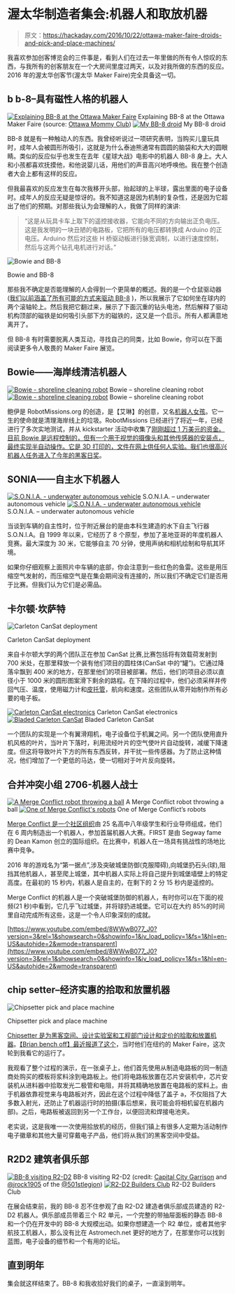 # 渥太华制造者集会:机器人和取放机器

> 原文：<https://hackaday.com/2016/10/22/ottawa-maker-faire-droids-and-pick-and-place-machines/>

我喜欢参加创客博览会的三件事是，看到人们在过去一年里做的所有令人惊叹的东西，与我所有的创客朋友在一个大房间里度过两天，以及对我所做的东西的反应。2016 年的渥太华创客节(渥太华 Maker Faire)完全具备这一切。

## b b-8–具有磁性人格的机器人

 [![Explaining BB-8 at the Ottawa Maker Faire](img/ed364d6f7051f6c20b7ca1750cc864ac.png "Explaining BB-8 at the Ottawa Maker Faire")](https://hackaday.com/2016/10/22/ottawa-maker-faire-droids-and-pick-and-place-machines/bb-8_at_makerfaire_ottawa_20161015/) Explaining BB-8 at the Ottawa Maker Faire (source: [Ottawa Mommy Club](http://ottawamommyclub.ca/)) [![My BB-8 droid](img/d63d8256760b9459e12c563b179d5d47.png "My BB-8 droid")](https://hackaday.com/2016/10/22/ottawa-maker-faire-droids-and-pick-and-place-machines/bb8_alone_couch_cr/) My BB-8 droid

BB-8 就是有一种触动人的东西。我曾经听说过一项研究表明，当购买儿童玩具时，成年人会被圆形所吸引，这就是为什么泰迪熊通常有圆圆的脑袋和大大的圆眼睛。类似的反应似乎也发生在去年《星球大战》电影中的机器人 BB-8 身上。大人和小孩都喜欢抚摸他，和他说婴儿话，用他们的声音高兴地呼唤他。我在整个创造者大会上都有这样的反应。

但我最喜欢的反应发生在每次我移开头部，抬起球的上半球，露出里面的电子设备时。成年人的反应无疑是惊讶的。我不知道这是因为机制的复杂性，还是因为它超出了他们的预期。对那些我认为会理解的人，我做了同样的演讲:

> “这是从玩具卡车上取下的遥控接收器，它能向不同的方向输出正负电压。这是我发明的一块丑陋的电路板，它把所有的电压都转换成 Arduino 的正电压。Arduino 然后对这些 H 桥驱动板进行脉宽调制，以进行速度控制，然后与这两个钻孔电机进行对话。”

![Bowie and BB-8](img/c9b7993ee282ae943abf88c073d7a43c.png)

Bowie and BB-8

那些我不确定是否能理解的人会得到一个更简单的概述。我的是一个仓鼠驱动器([我们以前涵盖了所有可能的方式来驱动 BB-8](http://hackaday.com/2016/06/24/driving-bb-8-more-than-one-way-to-move-this-bot/) )，所以我展示了它如何坐在球内的两个滚轴轮上。然后我把它翻过来，展示了下面沉重的钻头电池，然后解释了驱动机构顶部的磁铁是如何吸引头部下方的磁铁的，这又是一个启示。所有人都满意地离开了。

但 BB-8 有时需要脱离人类互动，寻找自己的同类，比如 Bowie，你可以在下面阅读更多令人敬畏的 Maker Faire 展览。

## Bowie——海岸线清洁机器人

 [![Bowie - shoreline cleaning robot](img/199ee4a7ae5f4ecf6211f8f05393a6ce.png "Bowie - shoreline cleaning robot")](https://hackaday.com/2016/10/22/ottawa-maker-faire-droids-and-pick-and-place-machines/robot_missions_01_20161015/) Bowie – shoreline cleaning robot [![Bowie - shoreline cleaning robot](img/8e9b9eaa8e2e0349e855354f34d6241c.png "Bowie - shoreline cleaning robot")](https://hackaday.com/2016/10/22/ottawa-maker-faire-droids-and-pick-and-place-machines/robot_missions_02_20161015/) Bowie – shoreline cleaning robot

鲍伊是 RobotMissions.org 的创造，是【艾琳】的创意，又名[机器人女孩](https://twitter.com/robotgrrl)。它一生的使命就是清理海岸线上的垃圾。RobotMissions 已经进行了将近一年，已经进行了多次实地测试，并从 kickstarter 活动中收集了[刚刚超过 1 万美元的资金。目前 Bowie 是远程控制的，但有一个用于视觉的摄像头和其他传感器的安装点，最终实现半自动操作。它是 3D 打印的，文件在网上供任何人实验。我们也很高兴](https://www.kickstarter.com/projects/1272705578/robot-missions)[机器人任务进入了今年的黑客日奖](http://hackaday.com/2016/08/17/hackaday-prize-entry-robot-shore/)。

## SONIA——自主水下机器人

 [![S.O.N.I.A. - underwater autonomous vehicle](img/21df95bfb5c78b3d449e2e6d2784c98a.png "S.O.N.I.A. - underwater autonomous vehicle")](https://hackaday.com/2016/10/22/ottawa-maker-faire-droids-and-pick-and-place-machines/sonia_02_20161015/) S.O.N.I.A. – underwater autonomous vehicle [![S.O.N.I.A. - underwater autonomous vehicle](img/215ec569e85c888420b234150696871f.png "S.O.N.I.A. - underwater autonomous vehicle")](https://hackaday.com/2016/10/22/ottawa-maker-faire-droids-and-pick-and-place-machines/sonia_03_20161015/) S.O.N.I.A. – underwater autonomous vehicle

当谈到车辆的自主性时，位于附近展台的是由本科生建造的水下自主飞行器 S.O.N.I.A。自 1999 年以来，它经历了 8 个原型，参加了圣地亚哥的年度机器人竞赛。最大深度为 30 米，它能够自主 70 分钟，使用声纳和相机绘制和导航其环境。

如果你仔细观察上面照片中车辆的底部，你会注意到一些红色的鱼雷。这些是用压缩空气发射的，而压缩空气是在集会期间没有连接的，所以我们不确定它们是否用于比赛。但我们认为它们是必需品。

## 卡尔顿·坎萨特

![Carleton CanSat deployment](img/f5a925a053249db4e72e2d60442ae496.png)

Carleton CanSat deployment

来自卡尔顿大学的两个团队正在参加 CanSat 比赛,比赛包括将有效载荷发射到 700 米处，在那里释放一个装有他们项目的圆柱体(CanSat 中的“罐”)。它通过降落伞飘到 400 米的地方，在那里他们的项目被部署。然后，他们的项目必须以直径小于 1000 米的圆形图案滑下剩余的路程。在下降的过程中，他们必须采样并传回气压、温度，使用磁力计和[皮托管](https://en.wikipedia.org/wiki/Pitot_tube)，航向和速度。这些团队从零开始制作所有必要的电子板。

 [![Carleton CanSat electronics](img/a9f172c007d7729be79df53bd0dadf22.png "Carleton CanSat electronics")](https://hackaday.com/2016/10/22/ottawa-maker-faire-droids-and-pick-and-place-machines/carleton_cansat_winged_electronics/) Carleton CanSat electronics [![Bladed Carleton CanSat](img/ae061c9f83d7b975aa23ee9d91b796b1.png "Bladed Carleton CanSat")](https://hackaday.com/2016/10/22/ottawa-maker-faire-droids-and-pick-and-place-machines/carleton_cansat_bladed/) Bladed Carleton CanSat

一个团队的实现是一个有翼滑翔机，电子设备位于机翼之间。另一个团队使用直升机风格的叶片，当叶片下落时，利用流经叶片的空气使叶片自动旋转，减缓下降速度。但这将导致叶片下方的所有东西反转，并干扰一些传感器。为了防止这种情况，他们增加了一个更低的马达，使一切相对于叶片反向旋转。

## 合并冲突小组 2706-机器人战士

 [![A Merge Conflict robot throwing a ball](img/342e14673dc7012480192b691024f9c2.png "A Merge Conflict robot throwing a ball")](https://hackaday.com/2016/10/22/ottawa-maker-faire-droids-and-pick-and-place-machines/merge_robotics_throwing_ball_up_cr/) A Merge Conflict robot throwing a ball [![One of Merge Conflict's robots](img/6a3a305a5f37ddb007f7e54d6bc0d16f.png "One of Merge Conflict's robots")](https://hackaday.com/2016/10/22/ottawa-maker-faire-droids-and-pick-and-place-machines/merge_robotics_04_20161015/) One of Merge Conflict’s robots

[Merge Conflict 是一个社区组织](https://owcr.myshopify.com/)由 25 名高中八年级学生和行业导师组成，他们在 6 周内制造出一个机器人，参加首届机器人大赛。FIRST 是由 Segway fame 的 Dean Kamon 创立的国际组织。在比赛中，机器人在一场具有挑战性的场地比赛中竞争。

2016 年的游戏名为“第一据点”,涉及突破城堡防御(克服障碍),向城堡扔石头(球),阻挡其他机器人，甚至爬上城堡，其中机器人实际上将自己提升到城堡墙壁上的特定高度。在最初的 15 秒内，机器人是自主的，在剩下的 2 分 15 秒内是遥控的。

Merge Conflict 的机器人是一个突破城堡防御的机器人，有时你可以在下面的视频(21 秒)中看到，它几乎飞过城堡，并将球扔进城堡。它可以在大约 85%的时间里自动完成所有这些，这是一个令人印象深刻的成就。

 [https://www.youtube.com/embed/8WWwB077_J0?version=3&rel=1&showsearch=0&showinfo=1&iv_load_policy=1&fs=1&hl=en-US&autohide=2&wmode=transparent](https://www.youtube.com/embed/8WWwB077_J0?version=3&rel=1&showsearch=0&showinfo=1&iv_load_policy=1&fs=1&hl=en-US&autohide=2&wmode=transparent)



## chip setter–经济实惠的拾取和放置机器

![Chipsetter pick and place machine](img/dd2cc5dfed2221a2a895ad1b6a475ac6.png)

Chipsetter pick and place machine

[Chipsetter 是为黑客空间、设计实验室和工程部门设计和定价的拾取和放置机器](http://www.chipsetter.com/)。[【Brian bench off】最近报道了这个](https://hackaday.com/2016/10/01/maker-faire-ny-chipsetter-the-pick-and-place-for-your-production/)，当时他们在纽约的 Maker Faire，这次轮到我看它的运行了。

我观看了整个过程的演示，在一张桌子上，他们首先使用从制造电路板的同一制造商处购买的模板将浆料涂到电路板上。他们将电路板放置在芯片安装机中，芯片安装机从进料器中拾取发光二极管和电阻，并将其精确地放置在电路板的浆料上。由于机器依靠视觉来与电路板对齐，因此在这个过程中降低了盖子 a，不仅阻挡了大多数入射光，还防止了机器运行时的拍摄(事后想来，我可能会将相机留在机器内部)。之后，电路板被返回到另一个工作台，以便回流和焊接电池夹。

老实说，这是我唯一一次使用拾放机的经历，但我们镇上有很多人定期为活动制作电子徽章和其他大量可穿戴电子产品，他们将从我们的黑客空间中受益。

## R2D2 建筑者俱乐部

 [![BB-8 visiting R2-D2](img/e0bdfb17bd45fff5b619a0a6459cbca9.png "BB-8 visiting R2-D2")](https://hackaday.com/2016/10/22/ottawa-maker-faire-droids-and-pick-and-place-machines/bb-8_and_r2d2_img_3131/) BB-8 visiting R2-D2 (credit: [Capital City Garrison](https://twitter.com/ccg501st) and [@jrock1905](https://twitter.com/jrock1905) of the [@501stlegion](https://twitter.com/501stlegion)) [![R2-D2 Builders Club](img/96257cfdf083e2159f88ad2347189bde.png "R2-D2 Builders Club")](https://hackaday.com/2016/10/22/ottawa-maker-faire-droids-and-pick-and-place-machines/r2d2_builders_club_20161015/) R2-D2 Builders Club

在展会结束前，我的 BB-8 忍不住参观了由 R2-D2 建造者俱乐部成员建造的 R2-D2 机器人。俱乐部成员带着三个 R2 单元，一个完整的带抽屉面板的静态 BB-8 和一个仍在开发中的 BB-8 大规模出动。如果你想建造一个 R2 单位，或者其他宇航技工机器人，那么没有比在 Astromech.net 更好的地方了，在那里你可以找到蓝图，电子设备的细节和一个有用的论坛。

## 直到明年

集会就这样结束了。BB-8 和我收拾好我们的桌子，一直滚到明年。